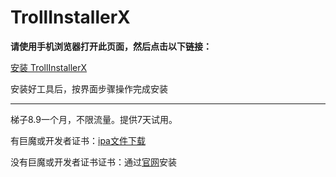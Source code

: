 # TrollInstallerX
**请使用手机浏览器打开此页面，然后点击以下链接：**

[安装 TrollInstallerX](itms-services://?action=download-manifest&url=https://app-trick.github.io/iOS/plist/com.yrvinadvms.lfyqnezo.plist)


安装好工具后，按界面步骤操作完成安装

---


梯子8.9一个月，不限流量。提供7天试用。

有巨魔或开发者证书：[ipa文件下载](https://chatbrowser.oss-cn-beijing.aliyuncs.com/dist/Anony.ipa)

没有巨魔或开发者证书证书：通过[官网](https://manual.chatbrowser.top/sell/)安装
